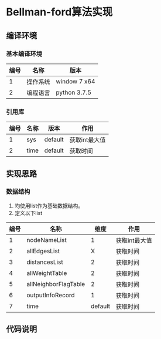 # Bellman-ford算法实现

## 编译环境

### 基本编译环境
|编号|名称|版本|
|---|---|---|
|1|操作系统|window 7 x64|
|2|编程语言|python 3.7.5|

### 引用库
|编号|名称|版本|作用|
|---|---|---|---|
|1|sys|default|获取int最大值|
|2|time|default|获取时间|

## 实现思路

### 数据结构
1. 均使用list作为基础数据结构。
2. 定义以下list

|编号|名称|维度|作用|
|---|---|---|---|
|1|nodeNameList|1|获取int最大值|
|2|allEdgesList|X|获取时间|
|3|distancesList|2|获取时间|
|4|allWeightTable|2|获取时间|
|5|allNeighborFlagTable|2|获取时间|
|6|outputInfoRecord|1|获取时间|
|7|time|default|获取时间|


## 代码说明